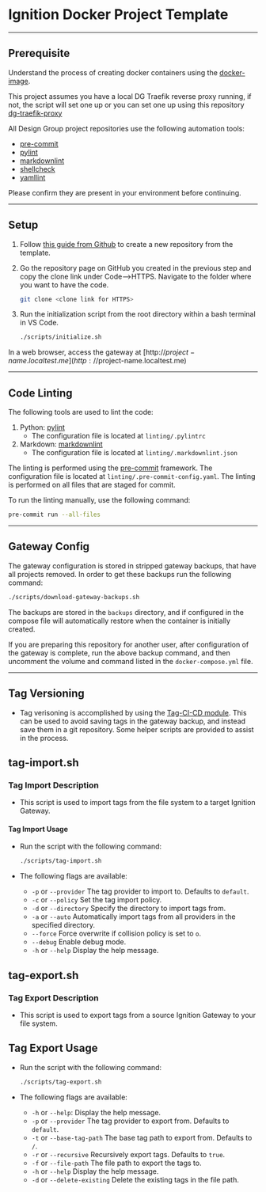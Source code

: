 # Ignition Docker Project Template

___

## Prerequisite

Understand the process of creating docker containers using the [docker-image](https://github.com/design-group/ignition-docker).

This project assumes you have a local DG Traefik reverse proxy running, if not, the script will set one up or you can set one up using this repository [dg-traefik-proxy](https://github.com/design-group/dg-traefik-proxy)

All Design Group project repositories use the following automation tools:

- [pre-commit](https://pre-commit.com/)
- [pylint](https://pylint.org/)
- [markdownlint](https://github.com/markdownlint/markdownlint)
- [shellcheck](https://github.com/koalaman/shellcheck)
- [yamllint](https://github.com/adrienverge/yamllint)

Please confirm they are present in your environment before continuing.

___

## Setup

1. Follow [this guide from Github](https://docs.github.com/en/repositories/creating-and-managing-repositories/creating-a-repository-from-a-template) to create a new repository from the template.
1. Go the repository page on GitHub you created in the previous step and copy the clone link under Code-->HTTPS. Navigate to the folder where you want to have the code.

    ```sh
   git clone <clone link for HTTPS>
    ``` 

1. Run the initialization script from the root directory within a bash terminal in VS Code.

    ```sh
   ./scripts/initialize.sh
    ```

In a web browser, access the gateway at [http://$project-name.localtest.me](http://$project-name.localtest.me)

___

## Code Linting

The following tools are used to lint the code:

1. Python: [pylint](https://pylint.org/) 
   - The configuration file is located at `linting/.pylintrc`
2. Markdown: [markdownlint](https://github.com/igorshubovych/markdownlint-cli) 
   - The configuration file is located at `linting/.markdownlint.json` 

The linting is performed using the [pre-commit](https://pre-commit.com/) framework. 
The configuration file is located at `linting/.pre-commit-config.yaml`. 
The linting is performed on all files that are staged for commit. 

To run the linting manually, use the following command:

```sh
pre-commit run --all-files
```

___

## Gateway Config

The gateway configuration is stored in stripped gateway backups, that have all projects removed. In order to get these backups run the following command:

```sh
./scripts/download-gateway-backups.sh
```

The backups are stored in the `backups` directory, and if configured in the compose file will automatically restore when the container is initially created. 

If you are preparing this repository for another user, after configuration of the gateway is complete, run the above backup command, and then uncomment the volume and command listed in the `docker-compose.yml` file.

___

## Tag Versioning

- Tag verisoning is accomplished by using the [Tag-CI-CD module](https://github.com/design-group/ignition-tag-cicd-module). This can be used to avoid saving tags in the gateway backup, and instead save them in a git repository. Some helper scripts are provided to assist in the process.

## tag-import.sh

### Tag Import Description

- This script is used to import tags from the file system to a target Ignition Gateway.

#### Tag Import Usage

- Run the script with the following command:

  ```sh
  ./scripts/tag-import.sh
  ```

- The following flags are available:
  - `-p` or `--provider` The tag provider to import to. Defaults to `default`.
  - `-c` or `--policy` Set the tag import policy.
  - `-d` or `--directory` Specify the directory to import tags from.
  - `-a` or `--auto` Automatically import tags from all providers in the specified directory.
  - `--force` Force overwrite if collision policy is set to `o`.
  - `--debug` Enable debug mode.
  - `-h` or `--help` Display the help message.

## tag-export.sh

### Tag Export Description

- This script is used to export tags from a source Ignition Gateway to your file system.

## Tag Export Usage

- Run the script with the following command:

  ```sh
  ./scripts/tag-export.sh
  ```

- The following flags are available:
  - `-h` or `--help`: Display the help message.
  - `-p` or `--provider` The tag provider to export from. Defaults to `default`.
  - `-t` or `--base-tag-path` The base tag path to export from. Defaults to `/`.
  - `-r` or `--recursive` Recursively export tags. Defaults to `true`.
  - `-f` or `--file-path` The file path to export the tags to.
  - `-h` or `--help` Display the help message.
  - `-d` or `--delete-existing` Delete the existing tags in the file path.
